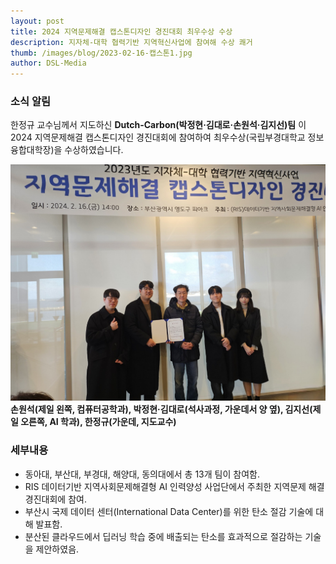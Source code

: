 ```yaml
---
layout: post
title: 2024 지역문제해결 캡스톤디자인 경진대회 최우수상 수상
description: 지자체-대학 협력기반 지역혁신사업에 참여해 수상 쾌거
thumb: /images/blog/2023-02-16-캡스톤1.jpg
author: DSL-Media
---
```


### 소식 알림
한정규 교수님께서 지도하신 **Dutch-Carbon(박정현·김대로·손원석·김지선)팀** 이 2024 지역문제해결 캡스톤디자인 경진대회에 참여하여 최우수상(국립부경대학교 정보융합대학장)을 수상하였습니다. 

![1](/images/blog/2023-02-16-캡스톤2.jpg) 
**손원석(제일 왼쪽, 컴퓨터공학과), 박정현·김대로(석사과정, 가운데서 양 옆), 김지선(제일 오른쪽, AI 학과), 한정규(가운데, 지도교수)**

### 세부내용
- 동아대, 부산대, 부경대, 해양대, 동의대에서 총 13개 팀이 참여함.
- RIS 데이터기반 지역사회문제해결형 AI 인력양성 사업단에서 주최한 지역문제 해결 경진대회에 참여.
- 부산시 국제 데이터 센터(International Data Center)를 위한 탄소 절감 기술에 대해 발표함.
- 분산된 클라우드에서 딥러닝 학습 중에 배출되는 탄소를 효과적으로 절감하는 기술을 제안하였음. 
